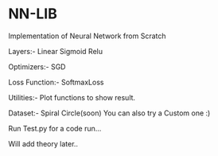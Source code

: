 # NN-LIB

Implementation of Neural Network from Scratch

Layers:-
Linear
Sigmoid
Relu

Optimizers:-
SGD

Loss Function:-
SoftmaxLoss


Utilities:-
Plot functions to show result.

Dataset:-
Spiral
Circle(soon)
You can also try a Custom one :)


Run Test.py for a code run...

Will add theory later..
